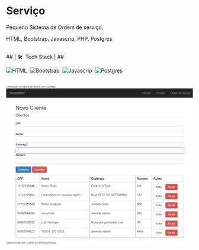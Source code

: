 # Serviço
Pequeno Sistema de Ordem de serviço:

HTML, Bootstrap, Javascrip, PHP, Postgres

<br>
## | 🛠 &nbsp;Tech Stack | ##
<br>

![HTML](https://img.shields.io/badge/-HTML-05122A?style=flat&logo=HTML5)&nbsp;
![Bootstrap](https://img.shields.io/badge/-CSS-05122A?style=flat&logo=Bootstrap&logoColor=blueviolet)&nbsp;
![Javascrip](https://img.shields.io/badge/-CSS-05122A?style=flat&logo=Javascrip&logoColor=yellow)&nbsp;
![Postgres](https://img.shields.io/badge/-CSS-05122A?style=flat&logo=Postgres&logoColor=blue)&nbsp;

<br>

<img src="./assets/images/cover.png" alt="Imagem cover da pagina"/> 